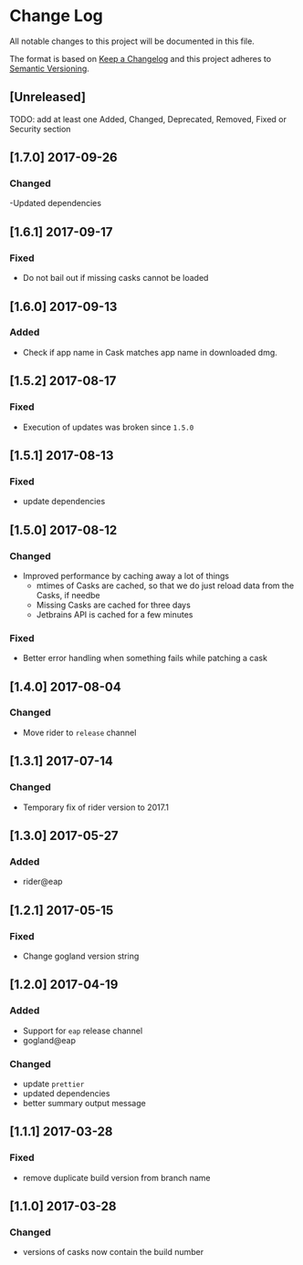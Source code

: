 # Change Log
All notable changes to this project will be documented in this file.

The format is based on [Keep a Changelog](http://keepachangelog.com/) and this project adheres to [Semantic Versioning](http://semver.org/).

## [Unreleased]

TODO: add at least one Added, Changed, Deprecated, Removed, Fixed or Security section

## [1.7.0] 2017-09-26

### Changed
-Updated dependencies

## [1.6.1] 2017-09-17

### Fixed
- Do not bail out if missing casks cannot be loaded

## [1.6.0] 2017-09-13

### Added
- Check if app name in Cask matches app name in downloaded dmg.

## [1.5.2] 2017-08-17

### Fixed
- Execution of updates was broken since `1.5.0`

## [1.5.1] 2017-08-13

### Fixed
- update dependencies

## [1.5.0] 2017-08-12

### Changed
- Improved performance by caching away a lot of things
    - mtimes of Casks are cached, so that we do just reload data from the Casks, if needbe
    - Missing Casks are cached for three days
    - Jetbrains API is cached for a few minutes

### Fixed
- Better error handling when something fails while patching a cask

## [1.4.0] 2017-08-04
### Changed
- Move rider to `release` channel

## [1.3.1] 2017-07-14
### Changed
- Temporary fix of rider version to 2017.1

## [1.3.0] 2017-05-27

### Added
- rider@eap

## [1.2.1] 2017-05-15
### Fixed
- Change gogland version string

## [1.2.0] 2017-04-19

### Added
- Support for `eap` release channel
- gogland@eap

### Changed
- update `prettier`
- updated dependencies
- better summary output message

## [1.1.1] 2017-03-28
### Fixed
- remove duplicate build version from branch name

## [1.1.0] 2017-03-28
### Changed
- versions of casks now contain the build number
